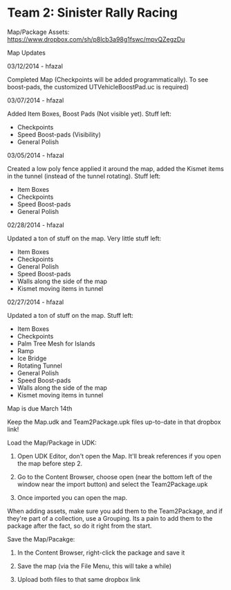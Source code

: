 Team 2: Sinister Rally Racing
=====

Map/Package Assets: https://www.dropbox.com/sh/p8lcb3a98g1fswc/mpvQZegzDu

Map Updates

03/12/2014 - hfazal

Completed Map (Checkpoints will be added programmatically). To see boost-pads, the customized UTVehicleBoostPad.uc is required)

03/07/2014 - hfazal

Added Item Boxes, Boost Pads (Not visible yet). Stuff left:
- Checkpoints
- Speed Boost-pads (Visibility)
- General Polish

03/05/2014 - hfazal

Created a low poly fence applied it around the map, added the Kismet items in the tunnel (instead of the tunnel rotating). Stuff left:
- Item Boxes
- Checkpoints
- Speed Boost-pads
- General Polish

02/28/2014 - hfazal

Updated a ton of stuff on the map. Very little stuff left:
- Item Boxes
- Checkpoints
- General Polish
- Speed Boost-pads
- Walls along the side of the map
- Kismet moving items in tunnel

02/27/2014 - hfazal

Updated a ton of stuff on the map. Stuff left:
- Item Boxes
- Checkpoints
- Palm Tree Mesh for Islands
- Ramp
- Ice Bridge
- Rotating Tunnel
- General Polish
- Speed Boost-pads
- Walls along the side of the map
- Kismet moving items in tunnel

Map is due March 14th

Keep the Map.udk and Team2Package.upk files up-to-date in that dropbox link!

Load the Map/Package in UDK:

1. Open UDK Editor, don't open the Map. It'll break references if you open the map before step 2.

2. Go to the Content Browser, choose open (near the bottom left of the window near the import button) and select the Team2Package.upk

3. Once imported you can open the map. 
 
When adding assets, make sure you add them to the Team2Package, and if they're part of a collection, use a Grouping. Its a pain to add them to the package after the fact, so do it right from the start.

Save the Map/Pacakge:

1. In the Content Browser, right-click the package and save it

2. Save the map (via the File Menu, this will take a while)

3. Upload both files to that same dropbox link
